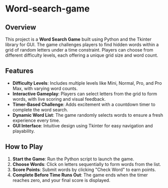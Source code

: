 # Word-search-game

## Overview
This project is a **Word Search Game** built using Python and the Tkinter library for GUI. The game challenges players to find hidden words within a grid of random letters under a time constraint. Players can choose from different difficulty levels, each offering a unique grid size and word count.


## Features
- **Difficulty Levels**: Includes multiple levels like Mini, Normal, Pro, and Pro Max, with varying word counts.
- **Interactive Gameplay**: Players can select letters from the grid to form words, with live scoring and visual feedback.
- **Timer-Based Challenge**: Adds excitement with a countdown timer to complete the word search.
- **Dynamic Word List**: The game randomly selects words to ensure a fresh experience every time.
- **GUI Interface**: Intuitive design using Tkinter for easy navigation and playability.



## How to Play
1. **Start the Game**: Run the Python script to launch the game.
2. **Choose Words**: Click on letters sequentially to form words from the list.
3. **Score Points**: Submit words by clicking "Check Word" to earn points.
4. **Complete Before Time Runs Out**: The game ends when the timer reaches zero, and your final score is displayed.
